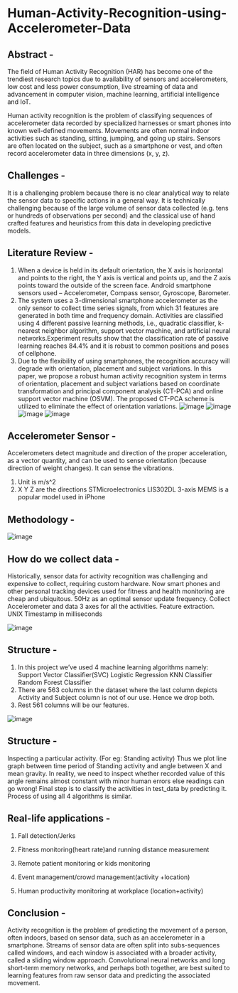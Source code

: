 # Human-Activity-Recognition-using-Accelerometer-Data

## Abstract -
The field of Human Activity Recognition (HAR) has become one of the trendiest research topics due to availability of sensors and accelerometers, low cost and less power consumption, live streaming of data and advancement in computer vision, machine learning, artificial intelligence and IoT.

Human activity recognition is the problem of classifying sequences of accelerometer data recorded by specialized harnesses or smart phones into known well-defined movements.
Movements are often normal indoor activities such as standing, sitting, jumping, and going up stairs.
Sensors are often located on the subject, such as a smartphone or vest, and often record accelerometer data in three dimensions (x, y, z).

## Challenges - 
It is a challenging problem because there is no clear analytical way to relate the sensor data to specific actions in a general way.
It is technically challenging because of the large volume of sensor data collected (e.g. tens or hundreds of observations per second) and the classical use of hand crafted features and heuristics from this data in developing predictive models.

## Literature Review - 
1)	When a device is held in its default orientation, the X axis is horizontal and points to the right, the Y axis is vertical and points up, and the Z axis points toward the outside of the screen face. Android smartphone sensors used – Accelerometer, Compass sensor, Gyroscope, Barometer.
2)	The system uses a 3-dimensional smartphone accelerometer as the only sensor to collect time series signals, from which 31 features are generated in both time and frequency domain. Activities are classified using 4 different passive learning methods, i.e., quadratic classifier, k-nearest neighbor algorithm, support vector machine, and artificial neural networks.Experiment results show that the classification rate of passive learning reaches 84.4% and it is robust to common positions and poses of cellphone.
3)	Due to the flexibility of using smartphones, the recognition accuracy will degrade with orientation, placement and subject variations. In this paper, we propose a robust human activity recognition system in terms of orientation, placement and subject variations based on coordinate transformation and principal component analysis (CT-PCA) and online support vector machine (OSVM). The proposed CT-PCA scheme is utilized to eliminate the effect of orientation variations.
![image](https://github.com/user-attachments/assets/46fb38a8-a543-4adc-8341-380bff7bf0bb)
![image](https://github.com/user-attachments/assets/24053df4-81a7-473e-b658-c7ef37c14810)
![image](https://github.com/user-attachments/assets/a7ffc223-8af1-41f3-ae19-5659152267d5)
![image](https://github.com/user-attachments/assets/8b2b678c-d936-4a10-ae2a-8b5d24ae3f33)

## Accelerometer Sensor - 
Accelerometers detect magnitude and direction of the proper acceleration, as a vector quantity, and can be used to sense orientation (because direction of weight changes). It can sense the vibrations.
1) Unit is m/s^2
2) X Y Z are the directions
STMicroelectronics LIS302DL 3-axis MEMS  is a popular model used in iPhone

## Methodology -
![image](https://github.com/user-attachments/assets/02c5fc56-345e-45d8-a2c5-fc557558d8fe)

## How do we collect data -
Historically, sensor data for activity recognition was challenging and expensive to collect, requiring custom hardware. Now smart phones and other personal tracking devices used for fitness and health monitoring are cheap and ubiquitous. 
50Hz as an optimal sensor update frequency.
Collect Accelerometer and data 3 axes for all the activities.
Feature extraction. 
UNIX Timestamp in milliseconds

![image](https://github.com/user-attachments/assets/7414f97d-5e3a-4e33-bb7a-e95c89e5adc6)

## Structure -
1. In this project we’ve used 4 machine learning algorithms namely:
Support Vector Classifier(SVC) 
Logistic Regression 
KNN Classifier 
Random Forest Classifier
2. There are 563 columns in the dataset where the last column depicts Activity  and Subject column is not of our use. Hence we drop both.
3. Rest 561 columns will be our features.

![image](https://github.com/user-attachments/assets/24fbeb67-f8fc-480c-b252-3060a2afe7fe)

## Structure - 
Inspecting a particular activity. (For eg: Standing activity)
Thus we plot line graph between time period of Standing activity and angle between X and mean gravity.
In reality, we need to inspect whether recorded value of this angle remains almost constant with minor human errors else readings can go wrong!
Final step is to classify the activities in test_data by predicting it.
Process of using all 4 algorithms is similar.

## Real-life applications - 
1. Fall detection/Jerks

2. Fitness monitoring(heart rate)and running distance measurement

3. Remote patient monitoring or kids monitoring

4. Event management/crowd management(activity +location)

5. Human productivity monitoring at workplace (location+activity)

## Conclusion -
Activity recognition is the problem of predicting the movement of a person, often indoors, based on sensor data, such as an accelerometer in a smartphone.
Streams of sensor data are often split into subs-sequences called windows, and each window is associated with a broader activity, called a sliding window approach.
Convolutional neural networks and long short-term memory networks, and perhaps both together, are best suited to learning features from raw sensor data and predicting the associated movement.















